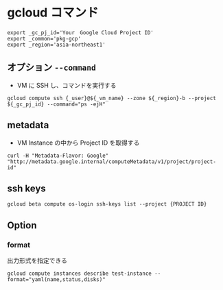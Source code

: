 # gcloud コマンド



```
export _gc_pj_id='Your　Google Cloud Project ID'
export _common='pkg-gcp'
export _region='asia-northeast1'
```


## オプション `--command`

+ VM に SSH し、コマンドを実行する

```
gcloud compute ssh {_user}@${_vm_name} --zone ${_region}-b --project ${_gc_pj_id} --command="ps -ejH"
```


## metadata

+ VM Instance の中から Project ID を取得する

```
curl -H "Metadata-Flavor: Google" "http://metadata.google.internal/computeMetadata/v1/project/project-id"
```

## ssh keys

```
gcloud beta compute os-login ssh-keys list --project {PROJECT ID}
```

## Option

### format

出力形式を指定できる


```
gcloud compute instances describe test-instance --format="yaml(name,status,disks)"
```
